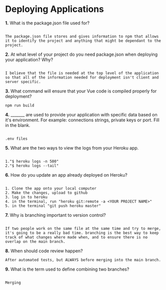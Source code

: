 # Deploying Applications

**1.** What is the package.json file used for?

```

The package.json file stores and gives information to npm that allows it to identify the project and anything that might be dependant to the project.

``` 
**2.** At what level of your project do you need package.json when deploying your application? Why?

```

I believe that the file is needed at the top level of the application so that all of the information needed for deployment isn't client and server specific. 

```
**3.** What command will ensure that your Vue code is compiled properly for deployment?

```
npm run build

```
**4.** _______ are used to provide your application with specific data based on it's environment. For example: connections strings, private keys or port. Fill in the blank.

```

.env files

```
**5.** What are the two ways to view the logs from your Heroku app.

```

1."$ heroku logs -n 500"
2."$ heroku logs --tail"

```
**6.** How do you update an app already deployed on Heroku?

```

1. Clone the app onto your local computer 
2. Make the changes, upload to github
3. log in to heroku
4. in the terminal, run "heroku git:remote -a <YOUR PROJECT NAME>"
5. in the terminal "git push heroku master"

```
**7.** Why is branching important to version control?

```

If two people work on the same file at the same time and try to merge, it's going to be a really bad time. branching is the best way to keep track of what changes where made when, and to ensure there is no overlap on the main branch. 

```
**8.** When should code review happen?

```
After automated tests, but ALWAYS before merging into the main branch.

```
**9.** What is the term used to define combining two branches?

```

Merging 

```
